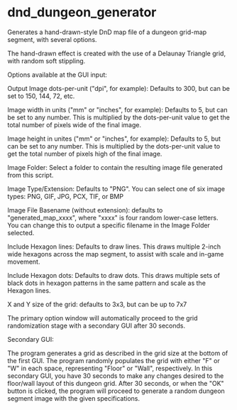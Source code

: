 # dnd_dungeon_generator
Generates a hand-drawn-style DnD map file of a dungeon grid-map segment, with several options.

The hand-drawn effect is created with the use of a Delaunay Triangle grid, with random soft stippling.

Options available at the GUI input:

Output Image dots-per-unit ("dpi", for example): Defaults to 300, but can be set to 150, 144, 72, etc.

Image width in units ("mm" or "inches", for example): Defaults to 5, but can be set to any number. This is multiplied by the dots-per-unit value to get the total number of pixels wide of the final image.

Image height in unites ("mm" or "inches", for example): Defaults to 5, but can be set to any number. This is multiplied by the dots-per-unit value to get the total number of pixels high of the final image.

Image Folder: Select a folder to contain the resulting image file generated from this script.

Image Type/Extension: Defaults to "PNG". You can select one of six image types: PNG, GIF, JPG, PCX, TIF, or BMP

Image File Basename (without extension): defaults to "generated_map_xxxx", where "xxxx" is four random lower-case letters. You can change this to output a specific filename in the Image Folder selected.

Include Hexagon lines: Defaults to draw lines. This draws multiple 2-inch wide hexagons across the map segment, to assist with scale and in-game movement.

Include Hexagon dots: Defaults to draw dots. This draws multiple sets of black dots in hexagon patterns in the same pattern and scale as the Hexagon lines.

X and Y size of the grid: defaults to 3x3, but can be up to 7x7

The primary option window will automatically proceed to the grid randomization stage with a secondary GUI after 30 seconds.

Secondary GUI:

The program generates a grid as described in the grid size at the bottom of the first GUI.
The program randomly populates the grid with either "F" or "W" in each space, representing "Floor" or "Wall", respectively.
In this secondary GUI, you have 30 seconds to make any changes desired to the floor/wall layout of this dungeon grid.
After 30 seconds, or when the "OK" button is clicked, the program will proceed to generate a random dungeon segment image with the given specifications.
